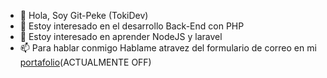 - 👋 Hola, Soy Git-Peke (TokiDev)
- 👀 Estoy interesado en el desarrollo Back-End con PHP
- 🌱 Estoy interesado en aprender NodeJS y laravel 
- 📫 Para hablar conmigo Hablame atravez del formulario de correo en mi [portafolio](www.notengo.com)(ACTUALMENTE OFF)

